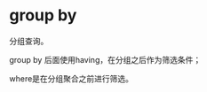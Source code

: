 # group by

分组查询。

<note>
group by 后面使用<control>having</control>，在分组之后作为筛选条件；

where是在分组聚合之前进行筛选。
</note>